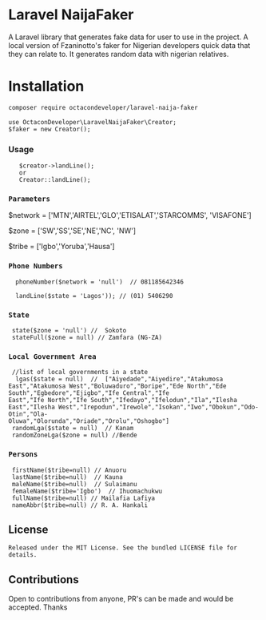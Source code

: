 # Laravel NaijaFaker
A Laravel library that generates fake data for user to use in the project. A local version of Fzaninotto's faker for Nigerian developers  quick data that they can relate to. It generates random data with nigerian relatives.

 
# Installation 
```sh
composer require octacondeveloper/laravel-naija-faker
```


```
use OctaconDeveloper\LaravelNaijaFaker\Creator;
$faker = new Creator();
```

### Usage
```
   $creator->landLine();
   or
   Creator::landLine();
 ```
   

### `Parameters`
  $network =  ['MTN','AIRTEL','GLO','ETISALAT','STARCOMMS', 'VISAFONE']
  
  $zone = ['SW','SS','SE','NE','NC', 'NW']
  
  $tribe = ['Igbo','Yoruba','Hausa']
  

### `Phone Numbers`
      phoneNumber($network = 'null')  // 081185642346
      
      landLine($state = 'Lagos')); // (01) 5406290

### `State`
     state($zone = 'null') //  Sokoto 
     stateFull($zone = null) // Zamfara (NG-ZA)
     
### `Local Government Area`
     //list of local governments in a state
      lgas($state = null)  //  ["Aiyedade","Aiyedire","Atakumosa East","Atakumosa West","Boluwaduro","Boripe","Ede North","Ede South","Egbedore","Ejigbo","Ife Central","Ife                                   East","Ife North","Ife South","Ifedayo","Ifelodun","Ila","Ilesha East","Ilesha West","Irepodun","Irewole","Isokan","Iwo","Obokun","Odo-Otin","Ola-                               Oluwa","Olorunda","Oriade","Orolu","Oshogbo"]
     randomLga($state = null)  // Kanam 
     randomZoneLga($zone = null) //Bende
     
 
### `Persons`
     firstName($tribe=null) // Anuoru
     lastName($tribe=null)  // Kauna
     maleName($tribe=null)  // Sulaimanu
     femaleName($tribe='Igbo')  // Ihuomachukwu
     fullName($tribe=null) // Mailafia Lafiya
     nameAbbr($tribe=null) // R. A. Hankali

    
## License

    Released under the MIT License. See the bundled LICENSE file for details.

## Contributions
   
   Open to contributions from anyone, PR's can be made and would be accepted. Thanks
